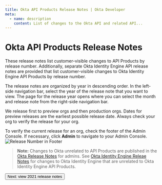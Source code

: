 ```yaml
---
title: Okta API Products Release Notes | Okta Developer
meta:
  - name: description
    content: List of changes to the Okta API and related API...
---
```


# Okta API Products Release Notes

These release notes list customer-visible changes to API Products by release number. Additionally, separate Okta Identity Engine API release notes are provided that list customer-visible changes to Okta Identity Engine API Products by release number.

The release notes are organized by year in descending order. In the left-side navigation bar, select the year of the release note that you want to view. The page for the release year opens where you can select the month and release note from the right-side navigation bar.

We release first to preview orgs and then production orgs. Dates for preview releases are the earliest possible release date. Always check your org to verify the release for your org.

To verify the current release for an org, check the footer of the Admin Console. If necessary, click **Admin** to navigate to your Admin Console.<br>
![Release Number in Footer](/img/release_notes/version_footer.png)

> **Note:** Changes to Okta unrelated to API Products are published in the [Okta Release Notes](https://help.okta.com/en/prod/okta_help_CSH.htm#ext_okta_relnotes) for admins. See [Okta Identity Engine Releae Notes]() for changes to Okta Identity Engine that are unrelated to Okta Identity Engine API Products.

<!-- need url to oie release notes from Graham -->

<div class="next-section">
  <RouterLink to='/docs/release-notes/2021'>
    <button class="button is-button-cerise is-button-small">
      <span>Next: view 2021 release notes</span>
    </button>
  </RouterLink>
</div>
